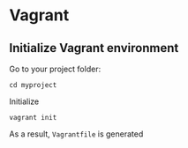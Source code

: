 # Vagrant

## Initialize Vagrant environment

Go to your project folder:

    cd myproject
    
Initialize

    vagrant init
    
As a result, `Vagrantfile` is generated
